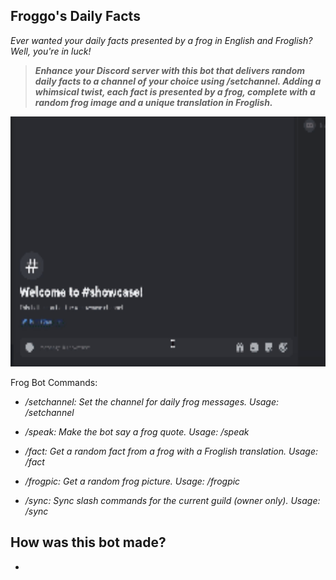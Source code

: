 ## Froggo's Daily Facts

*Ever wanted your daily facts presented by a frog in English and Froglish? Well, you're in luck!*


>***Enhance your Discord server with this bot that delivers random daily facts to a channel of your choice using /setchannel. Adding a whimsical twist, each fact is presented by a frog, complete with a random frog image and a unique translation in Froglish.***

<p align="center">
  <img src="https://raw.githubusercontent.com/rkomoran/frog-bot/main/media/frogbot_recording.gif" alt="Frog Bot GIF" width="600" height="400">
</p>

Frog Bot Commands:

- */setchannel: Set the channel for daily frog messages. Usage: /setchannel*

- */speak: Make the bot say a frog quote. Usage: /speak*

- */fact: Get a random fact from a frog with a Froglish translation. Usage: /fact*

- */frogpic: Get a random frog picture. Usage: /frogpic*

- */sync: Sync slash commands for the current guild (owner only). Usage: /sync*


## How was this bot made?

- 
